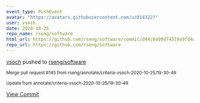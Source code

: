 ```yaml
---
event_type: PushEvent
avatar: "https://avatars.githubusercontent.com/u/814322?"
user: vsoch
date: 2020-10-25
repo_name: rseng/software
html_url: https://github.com/rseng/software/commit/d44c0a98d74319a9fd4a58841220db869fd6da9b
repo_url: https://github.com/rseng/software
---
```


<a href='https://github.com/vsoch' target='_blank'>vsoch</a> pushed to <a href='https://github.com/rseng/software' target='_blank'>rseng/software</a>

<small>Merge pull request #145 from rseng/annotate/criteria-vsoch-2020-10-25/19-30-49

Update from annotate/criteria-vsoch-2020-10-25/19-30-49</small>

<a href='https://github.com/rseng/software/commit/d44c0a98d74319a9fd4a58841220db869fd6da9b' target='_blank'>View Commit</a>